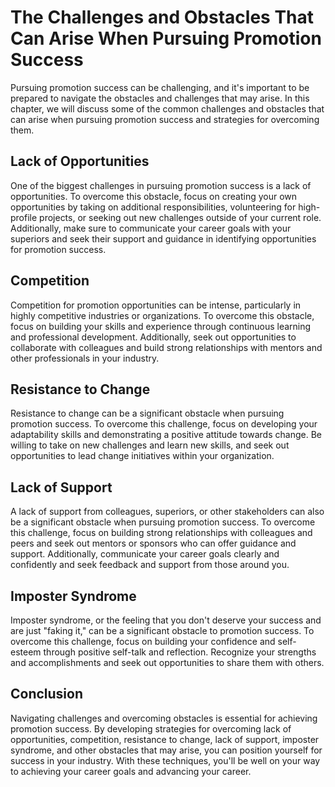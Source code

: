 The Challenges and Obstacles That Can Arise When Pursuing Promotion Success
======================================================================================================================================

Pursuing promotion success can be challenging, and it's important to be prepared to navigate the obstacles and challenges that may arise. In this chapter, we will discuss some of the common challenges and obstacles that can arise when pursuing promotion success and strategies for overcoming them.

Lack of Opportunities
---------------------

One of the biggest challenges in pursuing promotion success is a lack of opportunities. To overcome this obstacle, focus on creating your own opportunities by taking on additional responsibilities, volunteering for high-profile projects, or seeking out new challenges outside of your current role. Additionally, make sure to communicate your career goals with your superiors and seek their support and guidance in identifying opportunities for promotion success.

Competition
-----------

Competition for promotion opportunities can be intense, particularly in highly competitive industries or organizations. To overcome this obstacle, focus on building your skills and experience through continuous learning and professional development. Additionally, seek out opportunities to collaborate with colleagues and build strong relationships with mentors and other professionals in your industry.

Resistance to Change
--------------------

Resistance to change can be a significant obstacle when pursuing promotion success. To overcome this challenge, focus on developing your adaptability skills and demonstrating a positive attitude towards change. Be willing to take on new challenges and learn new skills, and seek out opportunities to lead change initiatives within your organization.

Lack of Support
---------------

A lack of support from colleagues, superiors, or other stakeholders can also be a significant obstacle when pursuing promotion success. To overcome this challenge, focus on building strong relationships with colleagues and peers and seek out mentors or sponsors who can offer guidance and support. Additionally, communicate your career goals clearly and confidently and seek feedback and support from those around you.

Imposter Syndrome
-----------------

Imposter syndrome, or the feeling that you don't deserve your success and are just "faking it," can be a significant obstacle to promotion success. To overcome this challenge, focus on building your confidence and self-esteem through positive self-talk and reflection. Recognize your strengths and accomplishments and seek out opportunities to share them with others.

Conclusion
----------

Navigating challenges and overcoming obstacles is essential for achieving promotion success. By developing strategies for overcoming lack of opportunities, competition, resistance to change, lack of support, imposter syndrome, and other obstacles that may arise, you can position yourself for success in your industry. With these techniques, you'll be well on your way to achieving your career goals and advancing your career.
